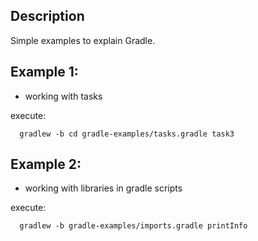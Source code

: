 
Description
-----------

Simple examples to explain Gradle.

Example 1:
----------

- working with tasks

execute:

```console
  gradlew -b cd gradle-examples/tasks.gradle task3
```

Example 2:
----------

- working with libraries in gradle scripts  

execute:

```console
  gradlew -b gradle-examples/imports.gradle printInfo
```
